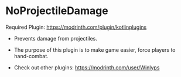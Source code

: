 # NoProjectileDamage
Required Plugin: https://modrinth.com/plugin/kotlinplugins
- Prevents damage from projectiles.  
- The purpose of this plugin is to make game easier, force players to hand-combat.

- Check out other plugins: https://modrinth.com/user/Winlyps
